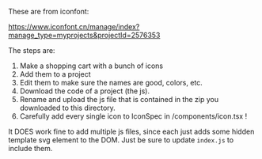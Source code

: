 These are from iconfont:

https://www.iconfont.cn/manage/index?manage_type=myprojects&projectId=2576353

The steps are:

1. Make a shopping cart with a bunch of icons
2. Add them to a project
3. Edit them to make sure the names are good, colors, etc.
4. Download the code of a project (the js).
5. Rename and upload the js file that is contained in the zip you downloaded to this directory.
6. Carefully add every single icon to IconSpec in /components/icon.tsx !

It DOES work fine to add multiple js files, since each just adds some hidden
template svg element to the DOM. Just be sure to update `index.js` to include them.
